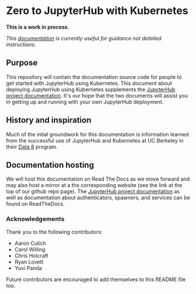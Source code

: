 # Zero to JupyterHub with Kubernetes

**This is a work in process.**

*This [documentation](https://zero-to-jupyterhub-with-kubernetes.readthedocs.io) is currently useful for guidance not detailed instructions.*

## Purpose
This repository will contain the documentation source code for people to get started with
JupyterHub using Kubernetes. This document about deploying JupyterHub using Kubernetes
supplements the [JupyterHub project documentation](https://jupyterhub.readthedocs.io).
It's our hope that the two documents will assist you in getting up and running with your
own JupyterHub deployment.

## History and inspiration

Much of the intial groundwork for this documentation is information learned from
the successful use of JupyterHub and Kubernetes at UC Berkeley in their
[Data 8](http://data8.org/) program.

## Documentation hosting

We will host this documentation on Read The Docs as we move forward and may also
host a mirror at a the corresponding
website (see the link at the top of our github repo page).
The [JupyterHub project documentation](https://jupyterhub.readthedocs.io) as well
as documentation about authenticators, spawners, and services can be found on
ReadTheDocs.

### Acknowledgements

Thank you to the following contributors:

- Aaron Culich
- Carol Willing
- Chris Holcraft
- Ryan Lovett
- Yuvi Panda

Future contributors are encouraged to add themselves to this README file too.
